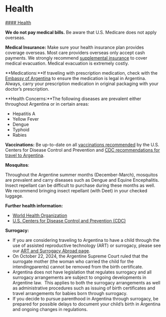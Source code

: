 # Health

[#### Health](javascript:void(0); "Health")

**We do not pay medical bills.** Be aware that U.S. Medicare does not apply overseas.

**Medical Insurance:** Make sure your health insurance plan provides coverage overseas. Most care providers overseas only accept cash payments. We strongly recommend [supplemental insurance](https://travel.state.gov/content/travel/en/international-travel/before-you-go/your-health-abroad/Insurance_Coverage_Overseas.html) to cover medical evacuation. Medical evacuation is extremely costly.

**Medications:**If traveling with prescription medication, check with the [Embassy of Argentina](https://eeeuu.cancilleria.gob.ar/en/content/contact-0) to ensure the medication is legal in Argentina.  Always, carry your prescription medication in original packaging with your doctor’s prescription.

**Health Concerns:**The following diseases are prevalent either throughout Argentina or in certain areas:

* Hepatitis A
* Yellow Fever
* Dengue
* Typhoid
* Rabies

**Vaccinations:** Be up-to-date on all [vaccinations recommended](https://wwwnc.cdc.gov/travel/destinations/list) by the U.S. Centers for Disease Control and Prevention and [CDC recommendations for travel to Argentina](https://wwwnc.cdc.gov/travel/destinations/traveler/none/argentina).

**Mosquitos**:

Throughout the Argentine summer months (December-March), mosquitos are prevalent and carry diseases such as Dengue and Equine Encephalitis. Insect repellant can be difficult to purchase during these months as well. We recommend bringing insect repellant (with Deet) in your checked luggage.

**Further health information:**

* [World Health Organization](http://www.who.int/ith/en/)
* [U.S. Centers for Disease Control and Prevention (CDC)](https://wwwnc.cdc.gov/travel/destinations/list)

**Surrogacy:**

* If you are considering traveling to Argentina to have a child through the use of assisted reproductive technology (ART) or surrogacy, please see our [ART and Surrogacy Abroad page](https://travel.state.gov/content/travel/en/legal/travel-legal-considerations/us-citizenship/Assisted-Reproductive-Technology-ART-Surrogacy-Abroad.html).
* On October 22, 2024, the Argentine Supreme Court ruled that the surrogate mother (the woman who carried the child for the intendingparents) cannot be removed from the birth certificate.
* Argentina does not have legislation that regulates surrogacy and all surrogacy arrangements are subject to ongoing developments in Argentine law.  This applies to both the surrogacy arrangements as well as administrative procedures such as issuing of birth certificates and travel arrangements for babies born through surrogacy.
* If you decide to pursue parenthood in Argentina through surrogacy, be prepared for possible delays to document your child’s birth in Argentina and ongoing changes in regulations.